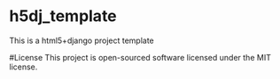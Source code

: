 # h5dj_template
This is a html5+django project template

#License
This project is open-sourced software licensed under the MIT license.